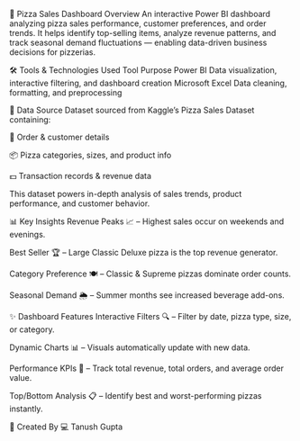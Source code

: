 🍕 Pizza Sales Dashboard
  Overview
An interactive Power BI dashboard analyzing pizza sales performance, customer preferences, and order trends.
It helps identify top-selling items, analyze revenue patterns, and track seasonal demand fluctuations — enabling data-driven business decisions for pizzerias.



🛠 Tools & Technologies Used
Tool	Purpose
Power BI	Data visualization, interactive filtering, and dashboard creation
Microsoft Excel	Data cleaning, formatting, and preprocessing


📂 Data Source
Dataset sourced from Kaggle’s Pizza Sales Dataset containing:

🍕 Order & customer details

📦 Pizza categories, sizes, and product info

💵 Transaction records & revenue data

This dataset powers in-depth analysis of sales trends, product performance, and customer behavior.



📊 Key Insights
Revenue Peaks 📈 – Highest sales occur on weekends and evenings.

Best Seller 🏆 – Large Classic Deluxe pizza is the top revenue generator.

Category Preference 🍽 – Classic & Supreme pizzas dominate order counts.

Seasonal Demand 🌦 – Summer months see increased beverage add-ons.



✨ Dashboard Features
Interactive Filters 🔍 – Filter by date, pizza type, size, or category.

Dynamic Charts 📊 – Visuals automatically update with new data.

Performance KPIs 🎯 – Track total revenue, total orders, and average order value.

Top/Bottom Analysis 📋 – Identify best and worst-performing pizzas instantly.


📌 Created By
💻 Tanush Gupta


